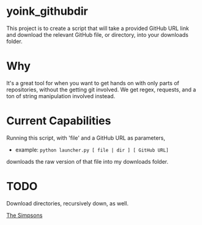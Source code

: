 # yoink_githubdir
This project is to create a script that will take a provided GitHub URL link and download the relevant GitHub file, or directory, into your downloads folder.

# Why
It's a great tool for when you want to get hands on with only parts of repositories, without the getting git involved. 
We get regex, requests, and a ton of string manipulation involved instead.

# Current Capabilities
Running this script, with 'file' and a GitHub URL as parameters, 
  * example: `python launcher.py [ file | dir ] [ GitHub URL]`

downloads the raw version of that file into my downloads folder.

# TODO 
Download directories, recursively down, as well.

[The Simpsons](https://www.youtube.com/embed/CJh1hmmLLzw)
